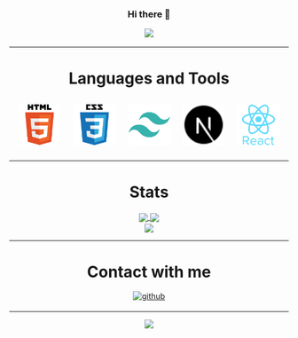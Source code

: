 <div align="center">

### Hi there 👋
</div>

<div align="center">
<a href="https://github.com/KarsMurat" target="_blank">
<img src="https://readme-typing-svg.demolab.com?font=Fira+Code&duration=2000&pause=1000&color=61DBFB&background=0d1117&center=true&vCenter=true&width=435&lines=Welcome+to+my+page%2C+this+is+Murat" />
</a>
</div>

---

<div align="center">

# Languages and Tools

<div align="center">    
<a href="https://github.com/KarsMurat" target="_blank"><img style="margin: 10px" src="/img/html5.svg" alt="HTML5" title="HTML5" height="75" /></a> 
<a href="https://github.com/KarsMurat" target="_blank"><img style="margin: 10px" src="/img/css3.svg" alt="CSS3" title="CSS3" height="75" /></a>  
<a href="https://github.com/KarsMurat" target="_blank"><img style="margin: 10px" src="/img/tailwindcss.svg" alt="Tailwind CSS" title="Tailwind CSS" height="75" /></a>
<a href="https://github.com/KarsMurat" target="_blank"><img style="margin: 10px" src="/img/nextjs.svg" alt="NextJS" title="NextJS" height="75" /></a> 
<a href="https://github.com/KarsMurat" target="_blank"><img style="margin: 10px" src="/img/react.svg" alt="React" title="React" height="75" /></a>  
</div>
  
---
  
# Stats
<div align="center">
<a href="https://github.com/KarsMurat/Personal-Website">
  <img align="center" src="https://github-stats.muratkars.live/api/pin/?username=KarsMurat&repo=Personal-Portfolio-Website&show_owner=true&theme=react&hide_border=true" />
</a>
<a href="https://github.com/KarsMurat">
  <img align="center" src="https://github-stats.muratkars.live/api/top-langs/?username=KarsMurat&layout=compact&theme=react&hide_border=true&langs_count=10" />
</a>
</div>
 
<div align="center"> 
<a href="https://github.com/KarsMurat">
  <img align="center" src="https://github-stats.muratkars.live/api?username=KarsMurat&theme=react&hide_border=true&include_all_commits=true&show_icons=true&hide_rank=true" />
</a>
</div>

---

<div align="center">

# Contact with me

</div>

<div align="center">
<a href="https://github.com/KarsMurat" target="_blank">
<img src=https://img.shields.io/badge/github-%2324292e.svg?&style=for-the-badge&logo=github&logoColor=white alt=github style="margin-bottom: 5px;" />
</a>
</div>

---

<div align="center">
<a href="https://github.com/KarsMurat" target="_blank">
<img src="https://visitor-badge.glitch.me/badge?page_id=KarsMurat&left_text=My%20Page%20Visitors" />
</a>
</div>
